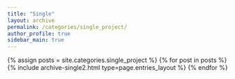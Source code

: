 ```yaml
---
title: "Single"
layout: archive
permalink: /categories/single_project/
author_profile: true
sidebar_main: true
---
```



{% assign posts = site.categories.single_project %}
{% for post in posts %} {% include archive-single2.html type=page.entries_layout %} {% endfor %}